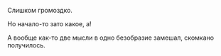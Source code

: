 Слишком громоздко.

Но начало-то зато какое, а!

А вообще как-то две мысли в одно безобразие замешал, скомкано получилось.